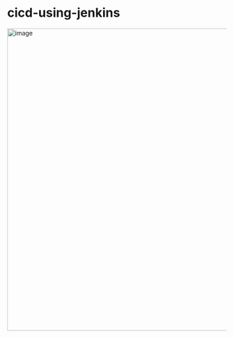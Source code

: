 # cicd-using-jenkins

<img width="1199" height="694" alt="image" src="https://github.com/user-attachments/assets/6c81f175-95e2-45df-85fb-0fb8af1e85d7" />
